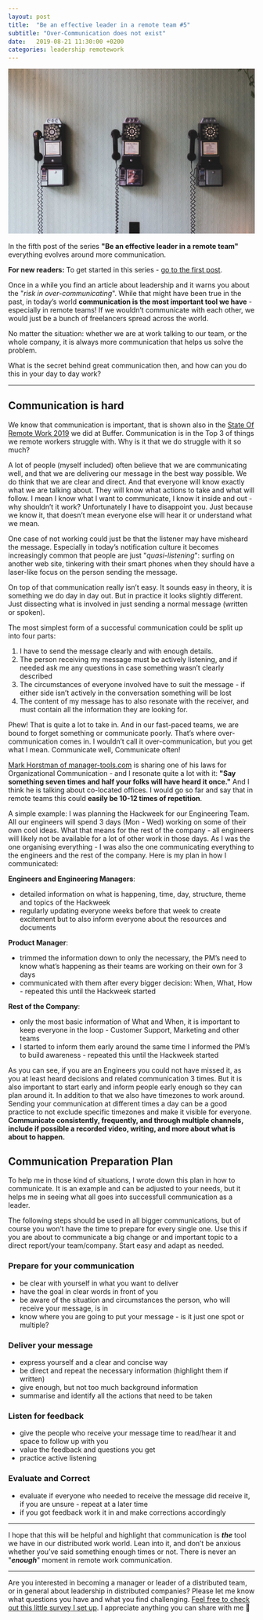 ```yaml
---
layout: post
title:  "Be an effective leader in a remote team #5"
subtitle: "Over-Communication does not exist"
date:   2019-08-21 11:30:00 +0200
categories: leadership remotework
---
```

![Source: Photo by Pavan Trikutam on Unsplash](/assets/phone-communication.jpeg)

In the fifth post of the series **"Be an effective leader in a remote team"** everything evolves around more communication.

**For new readers:** To get started in this series - [go to the first post](https://marcuswermuth.com/remote-leader-working-routine/ "Go to the first post").

Once in a while you find an article about leadership and it warns you about the "*risk in over-communicating*". While that might have been true in the past, in today’s world **communication is the most important tool we have** - especially in remote teams! If we wouldn’t communicate with each other, we would just be a bunch of freelancers spread across the world. 

No matter the situation: whether we are at work talking to our team, or the whole company, it is always more communication that helps us solve the problem.

What is the secret behind great communication then, and how can you do this in your day to day work?

---- 

## Communication is hard
We know that communication is important, that is shown also in the [State Of Remote Work 2019](https://buffer.com/state-of-remote-work-2019) we did at Buffer. Communication is in the Top 3 of things we remote workers struggle with. Why is it that we do struggle with it so much?

A lot of people (myself included) often believe that we are communicating well, and that we are delivering our message in the best way possible. We do think that we are clear and direct. And that everyone will know exactly what we are talking about. They will know what actions to take and what will follow. I mean I know what I want to communicate, I know it inside and out - why shouldn’t it work? Unfortunately I have to disappoint you. Just because we know it, that doesn’t mean everyone else will hear it or understand what we mean.

One case of not working could just be that the listener may have misheard the message.  Especially in today’s notification culture it becomes increasingly common that people are just "*quasi-listening*":  surfing on another web site, tinkering with their smart phones when they should have a laser-like focus on the person sending the message. 

On top of that communication really isn’t easy. It sounds easy in theory, it is something we do day in day out. But in practice it looks slightly different. Just dissecting what is involved in just sending a normal message (written or spoken). 

The most simplest form of a successful communication could be split up into four parts:
1. I have to send the message clearly and with enough details.
2. The person receiving my message must be actively listening, and if needed ask me any questions in case something wasn’t clearly described
3. The circumstances of everyone involved have to suit the message - if either side isn’t actively in the conversation something will be lost
4. The content of my message has to also resonate with the receiver, and must contain all the information they are looking for.

Phew! That is quite a lot to take in. And in our fast-paced teams, we are bound to forget something or communicate poorly. That’s where over-communication comes in. I wouldn’t call it over-communication, but you get what I mean. Communicate well, Communicate often!

[Mark Horstman of manager-tools.com](https://www.manager-tools.com/2008/08/rolling-out-the-manager-tools-trinity-part-1) is sharing one of his laws for Organizational Communication - and I resonate quite a lot with it: **"Say something seven times and half your folks will have heard it once."** And I think he is talking about co-located offices. I would go so far and say that in remote teams this could **easily be 10-12 times of repetition**.

A simple example: I was planning the Hackweek for our Engineering Team. All our engineers will spend 3 days (Mon - Wed) working on some of their own cool ideas. What that means for the rest of the company - all engineers will likely not be available for a lot of other work in those days. As I was the one organising everything - I was also the one communicating everything to the engineers and the rest of the company. Here is my plan in how I communicated:

**Engineers and Engineering Managers**:
- detailed information on what is happening, time, day, structure, theme and topics of the Hackweek
- regularly updating everyone weeks before that week to create excitement but to also inform everyone about the resources and documents 

**Product Manager**:
- trimmed the information down to only the necessary, the PM’s need to know what’s happening as their teams are working on their own for 3 days
- communicated with them after every bigger decision: When, What, How - repeated this until the Hackweek started

**Rest of the Company**:
- only the most basic information of What and When, it is important to keep everyone in the loop - Customer Support, Marketing and other teams
- I started to inform them early around the same time I informed the PM’s to build awareness - repeated this until the Hackweek started

As you can see, if you are an Engineers you could not have missed it, as you at least heard decisions and related communication 3 times. But it is also important to start early and inform people early enough so they can plan around it. In addition to that we also have timezones to work around. Sending your communication at different times a day can be a good practice to not exclude specific timezones and make it visible for everyone. **Communicate consistently, frequently, and through multiple channels, include if possible a recorded video, writing, and more about what is about to happen.**

## Communication Preparation Plan
To help me in those kind of situations, I wrote down this plan in how to communicate. It is an example and can be adjusted to your needs, but it helps me in seeing what all goes into successfull communication as a leader.

The following steps should be used in all bigger communications, but of course you won’t have the time to prepare for every single one. Use this if you are about to communicate a big change or and important topic to a direct report/your team/company. Start easy and adapt as needed.

### Prepare for your communication
- be clear with yourself in what you want to deliver
- have the goal in clear words in front of you
- be aware of the situation and circumstances the person, who will receive your message, is in
- know where you are going to put your message - is it just one spot or multiple?

### Deliver your message
- express yourself and a clear and concise way
- be direct and repeat the necessary information (highlight them if written)
- give enough, but not too much background information
- summarise and identify all the actions that need to be taken

### Listen for feedback
- give the people who receive your message time to read/hear it and space to follow up with you
- value the feedback and questions you get 
- practice active listening

### Evaluate and Correct
- evaluate if everyone who needed to receive the message did receive it, if you are unsure - repeat at a later time
- if you got feedback work it in and make corrections accordingly

---- 
I hope that this will be helpful and highlight that communication is ***the*** tool we have in our distributed work world. Lean into it, and don’t be anxious whether you’ve said something enough times or not. There is never an "***enough***" moment in remote work communication. 

---- 
Are you interested in becoming a manager or leader of a distributed team, or in general about leadership in distributed companies? Please let me know what questions you have and what you find challenging. [Feel free to check out this little survey I set up](https://airtable.com/shrLpPjz637ij4xVk "Survey"). I appreciate anything you can share with me 🙌
